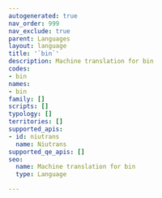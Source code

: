 ```yaml
---
autogenerated: true
nav_order: 999
nav_exclude: true
parent: Languages
layout: language
title: '`bin`'
description: Machine translation for bin
codes:
- bin
names:
- bin
family: []
scripts: []
typology: []
territories: []
supported_apis:
- id: niutrans
  name: Niutrans
supported_qe_apis: []
seo:
  name: Machine translation for bin
  type: Language

---
```


